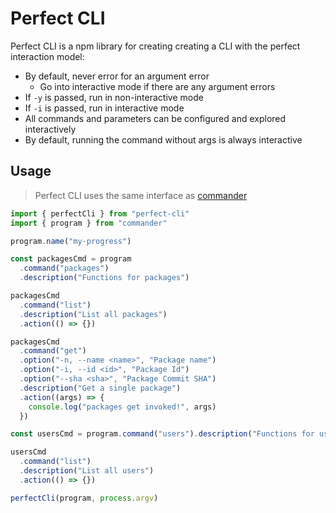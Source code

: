 # Perfect CLI

Perfect CLI is a npm library for creating creating a CLI with the perfect
interaction model:

- By default, never error for an argument error
  - Go into interactive mode if there are any argument errors
- If `-y` is passed, run in non-interactive mode
- If `-i` is passed, run in interactive mode
- All commands and parameters can be configured and explored interactively
- By default, running the command without args is always interactive

## Usage

> Perfect CLI uses the same interface as [commander](https://www.npmjs.com/package/commander)

```ts
import { perfectCli } from "perfect-cli"
import { program } from "commander"

program.name("my-progress")

const packagesCmd = program
  .command("packages")
  .description("Functions for packages")

packagesCmd
  .command("list")
  .description("List all packages")
  .action(() => {})

packagesCmd
  .command("get")
  .option("-n, --name <name>", "Package name")
  .option("-i, --id <id>", "Package Id")
  .option("--sha <sha>", "Package Commit SHA")
  .description("Get a single package")
  .action((args) => {
    console.log("packages get invoked!", args)
  })

const usersCmd = program.command("users").description("Functions for users")

usersCmd
  .command("list")
  .description("List all users")
  .action(() => {})

perfectCli(program, process.argv)
```
